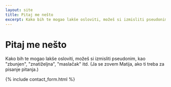 ```yaml
---
layout: site
title: Pitaj me nešto
excerpt: Kako bih te mogao lakše osloviti, možeš si izmisliti pseudonim, kao "zbunjen", "znatiželjna", "maslačak" itd.
---
```


# Pitaj me nešto

Kako bih te mogao lakše osloviti, možeš si izmisliti pseudonim, kao "zbunjen", "znatiželjna", "maslačak" itd. (Ja se zovem Matija, ako ti treba za pisanje pitanja.)

{% include contact_form.html %}
